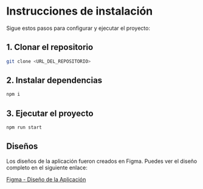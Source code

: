 # Instrucciones de instalación

Sigue estos pasos para configurar y ejecutar el proyecto:

## 1. Clonar el repositorio

```bash
git clone <URL_DEL_REPOSITORIO>
```

## 2. Instalar dependencias
```bash
npm i
```

## 3. Ejecutar el proyecto
```bash
npm run start
```

## Diseños

Los diseños de la aplicación fueron creados en Figma. Puedes ver el diseño completo en el siguiente enlace:

[Figma - Diseño de la Aplicación](https://www.figma.com/design/kMP8iZZAVUdJM1rmDIHjwS/Untitled?node-id=0-1&p=f&t=gSm8Ap8l1vfpHtrt-0)
